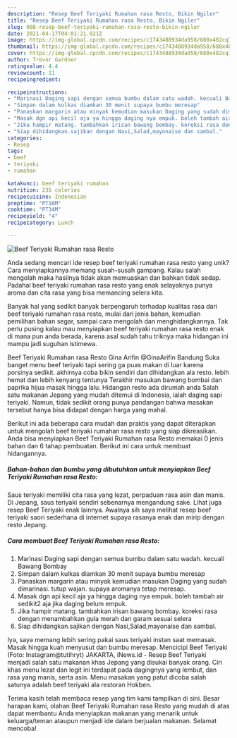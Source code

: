 ```yaml
---
description: "Resep Beef Teriyaki Rumahan rasa Resto, Bikin Ngiler"
title: "Resep Beef Teriyaki Rumahan rasa Resto, Bikin Ngiler"
slug: 988-resep-beef-teriyaki-rumahan-rasa-resto-bikin-ngiler
date: 2021-04-17T04:01:21.921Z
image: https://img-global.cpcdn.com/recipes/c1743488934da958/680x482cq70/beef-teriyaki-rumahan-rasa-resto-foto-resep-utama.jpg
thumbnail: https://img-global.cpcdn.com/recipes/c1743488934da958/680x482cq70/beef-teriyaki-rumahan-rasa-resto-foto-resep-utama.jpg
cover: https://img-global.cpcdn.com/recipes/c1743488934da958/680x482cq70/beef-teriyaki-rumahan-rasa-resto-foto-resep-utama.jpg
author: Trevor Gardner
ratingvalue: 4.4
reviewcount: 11
recipeingredient:

recipeinstructions:
- "Marinasi Daging sapi dengan semua bumbu dalam satu wadah. kecuali Bawang Bombay"
- "Simpan dalam kulkas diamkan 30 menit supaya bumbu meresap"
- "Panaskan margarin atau minyak kemudian masukan Daging yang sudah dimarinasi. tutup wajan. supaya aromanya tetap meresap."
- "Masak dgn api kecil aja ya hingga daging nya empuk. boleh tambah air sedikit2 aja jika daging belum empuk."
- "Jika hampir matang. tambahkan irisan bawang bombay. koreksi rasa dengan menambahkan gula merah dan garam sesuai selera"
- "Siap dihidangkan.sajikan dengan Nasi,Salad,mayonaise dan sambal."
categories:
- Resep
tags:
- beef
- teriyaki
- rumahan

katakunci: beef teriyaki rumahan 
nutrition: 235 calories
recipecuisine: Indonesian
preptime: "PT16M"
cooktime: "PT34M"
recipeyield: "4"
recipecategory: Lunch

---
```



![Beef Teriyaki Rumahan rasa Resto](https://img-global.cpcdn.com/recipes/c1743488934da958/680x482cq70/beef-teriyaki-rumahan-rasa-resto-foto-resep-utama.jpg)

Anda sedang mencari ide resep beef teriyaki rumahan rasa resto yang unik? Cara menyiapkannya memang susah-susah gampang. Kalau salah mengolah maka hasilnya tidak akan memuaskan dan bahkan tidak sedap. Padahal beef teriyaki rumahan rasa resto yang enak selayaknya punya aroma dan cita rasa yang bisa memancing selera kita.

Banyak hal yang sedikit banyak berpengaruh terhadap kualitas rasa dari beef teriyaki rumahan rasa resto, mulai dari jenis bahan, kemudian pemilihan bahan segar, sampai cara mengolah dan menghidangkannya. Tak perlu pusing kalau mau menyiapkan beef teriyaki rumahan rasa resto enak di mana pun anda berada, karena asal sudah tahu triknya maka hidangan ini mampu jadi suguhan istimewa.

Beef Teriyaki Rumahan rasa Resto Gina Arifin @GinaArifin Bandung Suka banget menu beef teriyaki tapi sering ga puas makan di luar karena porsinya sedikit. akhirnya coba bikin sendiri dan dihidangkan ala resto. lebih hemat dan lebih kenyang tentunya Terakhir masukan bawang bombai dan paprika hijua masak hingga lalu. Hidangan resto ada dirumah anda Salah satu makanan Jepang yang mudah ditemui di Indonesia, ialah daging sapi teriyaki. Namun, tidak sedikit orang punya pandangan bahwa masakan tersebut hanya bisa didapat dengan harga yang mahal.


Berikut ini ada beberapa cara mudah dan praktis yang dapat diterapkan untuk mengolah beef teriyaki rumahan rasa resto yang siap dikreasikan. Anda bisa menyiapkan Beef Teriyaki Rumahan rasa Resto memakai 0 jenis bahan dan 6 tahap pembuatan. Berikut ini cara untuk membuat hidangannya.

<!--inarticleads1-->

##### Bahan-bahan dan bumbu yang dibutuhkan untuk menyiapkan Beef Teriyaki Rumahan rasa Resto:



Saus teriyaki memiliki cita rasa yang lezat, perpaduan rasa asin dan manis. Di Jepang, saus teriyaki sendiri sebenarnya mengandung sake. Lihat juga resep Beef Teriyaki enak lainnya. Awalnya sih saya melihat resep beef teriyaki saori sederhana di internet supaya rasanya enak dan mirip dengan resto Jepang. 

<!--inarticleads2-->

##### Cara membuat Beef Teriyaki Rumahan rasa Resto:

1. Marinasi Daging sapi dengan semua bumbu dalam satu wadah. kecuali Bawang Bombay
1. Simpan dalam kulkas diamkan 30 menit supaya bumbu meresap
1. Panaskan margarin atau minyak kemudian masukan Daging yang sudah dimarinasi. tutup wajan. supaya aromanya tetap meresap.
1. Masak dgn api kecil aja ya hingga daging nya empuk. boleh tambah air sedikit2 aja jika daging belum empuk.
1. Jika hampir matang. tambahkan irisan bawang bombay. koreksi rasa dengan menambahkan gula merah dan garam sesuai selera
1. Siap dihidangkan.sajikan dengan Nasi,Salad,mayonaise dan sambal.


Iya, saya memang lebih sering pakai saus teriyaki instan saat memasak. Masak hingga kuah menyusut dan bumbu meresap. Mencicipi Beef Teriyaki (Foto: Instagram@tutihryt) JAKARTA, iNews.id - Resep Beef Teriyaki menjadi salah satu makanan khas Jepang yang disukai banyak orang. Ciri khas menu lezat dan legit ini terdapat pada dagingnya yang lembut, dan rasa yang manis, serta asin. Menu masakan yang patut dicoba salah satunya adalah beef teriyaki ala restoran Hokben. 

Terima kasih telah membaca resep yang tim kami tampilkan di sini. Besar harapan kami, olahan Beef Teriyaki Rumahan rasa Resto yang mudah di atas dapat membantu Anda menyiapkan makanan yang menarik untuk keluarga/teman ataupun menjadi ide dalam berjualan makanan. Selamat mencoba!
